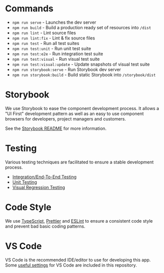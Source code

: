 # Commands

- `npm run serve` - Launches the dev server
- `npm run build` - Build a production ready set of resources into `/dist`
- `npm run lint` - Lint source files
- `npm run lint:fix` - Lint & fix source files
- `npm run test` - Run all test suites
- `npm run test:unit` - Run unit test suite
- `npm run test:e2e` - Run integration test suite
- `npm run test:visual` - Run visual test suite
- `npm run test:visual:update` - Update snapshots of visual test suite
- `npm run storybook:serve` - Run Storybook dev server
- `npm run storybook:build` - Build static Storybook into `/storybook/dist`

# Storybook

We use Storybook to ease the component development process. It allows a "UI
First" development pattern as well as an easy to use component browsers for
developers, project managers and customers.

See the [Storybook README](./storybook/README.md) for more information.

# Testing

Various testing techniques are facilitated to ensure a stable development
process.

- [Integration/End-To-End Testing](./tests/e2e/README.md)
- [Unit Testing](./tests/unit/README.md)
- [Visual Regression Testing](./tests/visual/README.md)

# Code Style

We use [TypeScript](https://www.typescriptlang.org/),
[Prettier](https://prettier.io/) and [ESLint](https://eslint.org/) to
ensure a consistent code style and prevent bad basic coding patterns.

# VS Code

VS Code is the recommended IDE/editor to use for developing this app. Some
[useful settings](./.vscode/README.md) for VS Code are included in this
repository.
